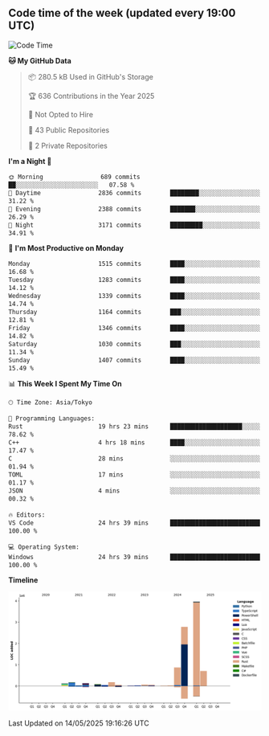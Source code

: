 ## Code time of the week (updated every 19:00 UTC)

<!--START_SECTION:waka-->
![Code Time](http://img.shields.io/badge/Code%20Time-4%2C846%20hrs%2035%20mins-blue)

**🐱 My GitHub Data** 

> 📦 280.5 kB Used in GitHub's Storage 
 > 
> 🏆 636 Contributions in the Year 2025
 > 
> 🚫 Not Opted to Hire
 > 
> 📜 43 Public Repositories 
 > 
> 🔑 2 Private Repositories 
 > 
**I'm a Night 🦉** 

```text
🌞 Morning                689 commits         ██░░░░░░░░░░░░░░░░░░░░░░░   07.58 % 
🌆 Daytime                2836 commits        ████████░░░░░░░░░░░░░░░░░   31.22 % 
🌃 Evening                2388 commits        ███████░░░░░░░░░░░░░░░░░░   26.29 % 
🌙 Night                  3171 commits        █████████░░░░░░░░░░░░░░░░   34.91 % 
```
📅 **I'm Most Productive on Monday** 

```text
Monday                   1515 commits        ████░░░░░░░░░░░░░░░░░░░░░   16.68 % 
Tuesday                  1283 commits        ████░░░░░░░░░░░░░░░░░░░░░   14.12 % 
Wednesday                1339 commits        ████░░░░░░░░░░░░░░░░░░░░░   14.74 % 
Thursday                 1164 commits        ███░░░░░░░░░░░░░░░░░░░░░░   12.81 % 
Friday                   1346 commits        ████░░░░░░░░░░░░░░░░░░░░░   14.82 % 
Saturday                 1030 commits        ███░░░░░░░░░░░░░░░░░░░░░░   11.34 % 
Sunday                   1407 commits        ████░░░░░░░░░░░░░░░░░░░░░   15.49 % 
```


📊 **This Week I Spent My Time On** 

```text
🕑︎ Time Zone: Asia/Tokyo

💬 Programming Languages: 
Rust                     19 hrs 23 mins      ████████████████████░░░░░   78.62 % 
C++                      4 hrs 18 mins       ████░░░░░░░░░░░░░░░░░░░░░   17.47 % 
C                        28 mins             ░░░░░░░░░░░░░░░░░░░░░░░░░   01.94 % 
TOML                     17 mins             ░░░░░░░░░░░░░░░░░░░░░░░░░   01.17 % 
JSON                     4 mins              ░░░░░░░░░░░░░░░░░░░░░░░░░   00.32 % 

🔥 Editors: 
VS Code                  24 hrs 39 mins      █████████████████████████   100.00 % 

💻 Operating System: 
Windows                  24 hrs 39 mins      █████████████████████████   100.00 % 
```

**Timeline**

![Lines of Code chart](https://raw.githubusercontent.com/SARDONYX-sard/SARDONYX-sard/main/assets/bar_graph.png)


 Last Updated on 14/05/2025 19:16:26 UTC
<!--END_SECTION:waka-->